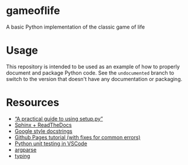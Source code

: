 # gameoflife
A basic Python implementation of the classic game of life

# Usage
This repository is intended to be used as an example of how to properly document and package Python code. See the `undocumented` branch to switch to the version that doesn't have any documentation or packaging.

# Resources
* [“A practical guide to using setup.py”](https://godatadriven.com/blog/a-practical-guide-to-using-setup-py/)
* [Sphinx + ReadTheDocs](https://docs.readthedocs.io/en/stable/intro/getting-started-with-sphinx.html)
* [Google style docstrings](https://sphinxcontrib-napoleon.readthedocs.io/en/latest/example_google.html)
* [Github Pages tutorial (with fixes for common errors)](https://python.plainenglish.io/how-to-host-your-sphinx-documentation-on-github-550254f325ae)
* [Python unit testing in VSCode](https://code.visualstudio.com/docs/python/testing#_tests-in-unittest)
* [argparse](https://docs.python.org/3/library/argparse.html)
* [typing](https://docs.python.org/3/library/typing.html)
